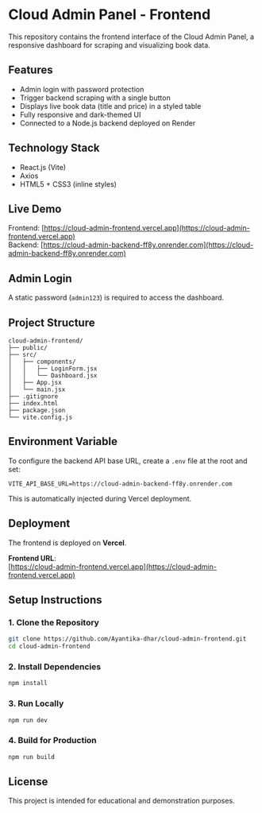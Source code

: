 # Cloud Admin Panel - Frontend

This repository contains the frontend interface of the Cloud Admin Panel, a responsive dashboard for scraping and visualizing book data.

## Features

- Admin login with password protection
- Trigger backend scraping with a single button
- Displays live book data (title and price) in a styled table
- Fully responsive and dark-themed UI
- Connected to a Node.js backend deployed on Render

## Technology Stack

- React.js (Vite)
- Axios
- HTML5 + CSS3 (inline styles)

## Live Demo

Frontend: [https://cloud-admin-frontend.vercel.app](https://cloud-admin-frontend.vercel.app)  
Backend: [https://cloud-admin-backend-ff8y.onrender.com](https://cloud-admin-backend-ff8y.onrender.com)

## Admin Login

A static password (`admin123`) is required to access the dashboard.

## Project Structure

```
cloud-admin-frontend/
├── public/
├── src/
│   ├── components/
│   │   ├── LoginForm.jsx
│   │   └── Dashboard.jsx
│   ├── App.jsx
│   └── main.jsx
├── .gitignore
├── index.html
├── package.json
└── vite.config.js
```

## Environment Variable

To configure the backend API base URL, create a `.env` file at the root and set:

```
VITE_API_BASE_URL=https://cloud-admin-backend-ff8y.onrender.com
```

This is automatically injected during Vercel deployment.

## Deployment

The frontend is deployed on **Vercel**.

**Frontend URL**:  
[https://cloud-admin-frontend.vercel.app](https://cloud-admin-frontend.vercel.app)

## Setup Instructions

### 1. Clone the Repository

```bash
git clone https://github.com/Ayantika-dhar/cloud-admin-frontend.git
cd cloud-admin-frontend
```

### 2. Install Dependencies

```bash
npm install
```

### 3. Run Locally

```bash
npm run dev
```

### 4. Build for Production

```bash
npm run build
```

## License

This project is intended for educational and demonstration purposes.

